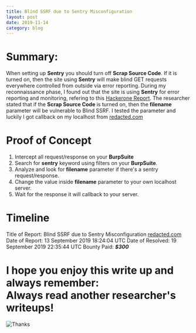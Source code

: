 ```yaml
---
title: Blind SSRF due to Sentry Misconfiguration
layout: post
date: 2019-11-14
category: blog
---
```


# Summary:

When setting up **Sentry** you should turn off **Scrap Source Code**. If it is turned on, then the site using **Sentry** will make blind GET requests everywhere controlled from outside via error reporting. During my reconnaissance phase, I found out that the site is using **Sentry** for error reporting and monitoring, refering to this [Hackerone Report](https://hackerone.com/reports/374737). The researcher stated that if the **Scrap Source Code** is turned on, then the **filename** parameter will be vulnerable to Blind SSRF. I tested the parameter and luckily I got callback on my localhost from [redacted.com](https://redacted.com)

# Proof of Concept
1. Intercept all request/response on your **BurpSuite**
2. Search for **sentry** keyword using filters on your **BurpSuite**.
3. Analyze and look for **filename** parameter if there's a sentry request/response. 
4. Change the value inside **filename** parameter to your own localhost server.
5. Wait for the response it will callback to your server.

# Timeline
Title of Report: Blind SSRF due to Sentry Misconfiguration [redacted.com](https://redacted.com)
Date of Report: 13 September 2019 18:24:04 UTC
Date of Resolved: 19 September 2019 22:35:44 UTC
Bounty Paid: **_$300_**

# I hope you enjoy this write up and always remember: <br> **Always read another researcher's writeups**! <br>
![Thanks](https://media.giphy.com/media/MFsqcBSoOKPbjtmvWz/giphy.gif)